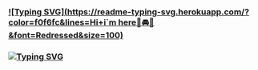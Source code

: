 ### [![Typing SVG](https://readme-typing-svg.herokuapp.com/?color=f0f6fc&lines=Hi+i`m here🚗🚘🚛&font=Redressed&size=100)](https://git.io/typing-svg)
### [![Typing SVG](https://readme-typing-svg.herokuapp.com/?color=f0f6fc&lines=Hello+World🐯🤖&font=Redressed&size=40)](https://git.io/typing-svg)
